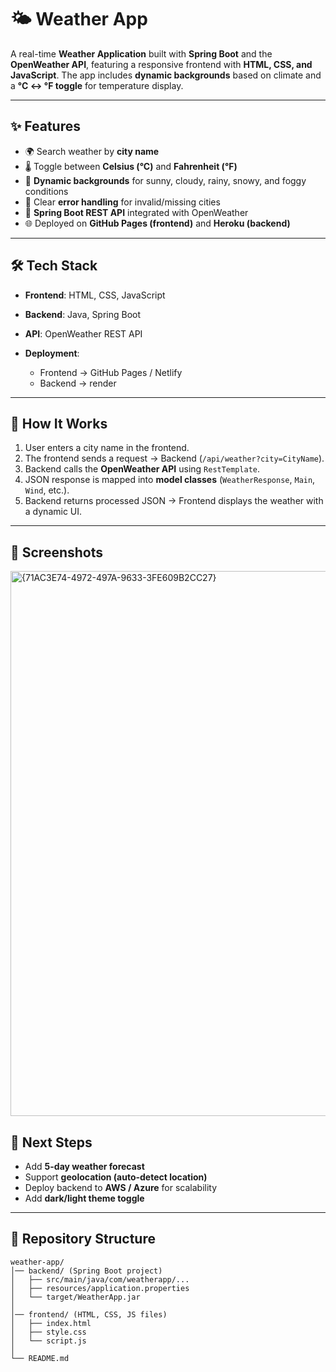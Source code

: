 

# 🌤 Weather App

A real-time **Weather Application** built with **Spring Boot** and the **OpenWeather API**, featuring a responsive frontend with **HTML, CSS, and JavaScript**. The app includes **dynamic backgrounds** based on climate and a **°C ↔ °F toggle** for temperature display.

---

## ✨ Features

* 🌍 Search weather by **city name**
* 🌡 Toggle between **Celsius (°C)** and **Fahrenheit (°F)**
* 🎨 **Dynamic backgrounds** for sunny, cloudy, rainy, snowy, and foggy conditions
* 🚦 Clear **error handling** for invalid/missing cities
* 🔄 **Spring Boot REST API** integrated with OpenWeather
* 🌐 Deployed on **GitHub Pages (frontend)** and **Heroku (backend)**

---

## 🛠 Tech Stack

* **Frontend**: HTML, CSS, JavaScript
* **Backend**: Java, Spring Boot
* **API**: OpenWeather REST API
* **Deployment**:

  * Frontend → GitHub Pages / Netlify
  * Backend → render

---

## 🚀 How It Works

1. User enters a city name in the frontend.
2. The frontend sends a request → Backend (`/api/weather?city=CityName`).
3. Backend calls the **OpenWeather API** using `RestTemplate`.
4. JSON response is mapped into **model classes** (`WeatherResponse`, `Main`, `Wind`, etc.).
5. Backend returns processed JSON → Frontend displays the weather with a dynamic UI.

---

## 📸 Screenshots
<img width="1819" height="872" alt="{71AC3E74-4972-497A-9633-3FE609B2CC27}" src="https://github.com/user-attachments/assets/0c782ae5-8732-4b36-a079-e0582a04ee6f" />



## 🔮 Next Steps

* Add **5-day weather forecast**
* Support **geolocation (auto-detect location)**
* Deploy backend to **AWS / Azure** for scalability
* Add **dark/light theme toggle**

---

## 📂 Repository Structure

```
weather-app/
│── backend/ (Spring Boot project)
│   ├── src/main/java/com/weatherapp/...
│   ├── resources/application.properties
│   └── target/WeatherApp.jar
│
│── frontend/ (HTML, CSS, JS files)
│   ├── index.html
│   ├── style.css
│   └── script.js
│
└── README.md
```




